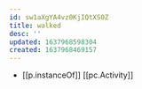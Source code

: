 ```yaml
---
id: sw1aXgYA4vz0KjIQtXS0Z
title: walked
desc: ''
updated: 1637968598304
created: 1637968469157
---
```




- [[p.instanceOf]] [[pc.Activity]] 
